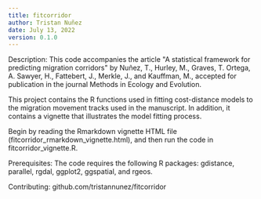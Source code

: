 ```yaml
---
title: fitcorridor
author: Tristan Nuñez
date: July 13, 2022
version: 0.1.0
--- 
```


Description:
This code accompanies the article "A statistical framework for predicting migration corridors" by Nuñez, T., Hurley, M., Graves, T. Ortega, A. Sawyer, H., Fattebert, J., Merkle, J., and Kauffman, M., accepted for publication in the journal Methods in Ecology and Evolution. 

This project contains the R functions used in fitting cost-distance models to the migration movement tracks used in the manuscript. In addition, it contains a vignette that illustrates the model fitting process. 

Begin by reading the Rmarkdown vignette HTML file (fitcorridor_rmarkdown_vignette.html), and then run the code in fitcorridor_vignette.R. 

Prerequisites: 
The code requires the following R packages: gdistance, parallel, rgdal, ggplot2, ggspatial, and rgeos.

Contributing: 
github.com/tristannunez/fitcorridor


